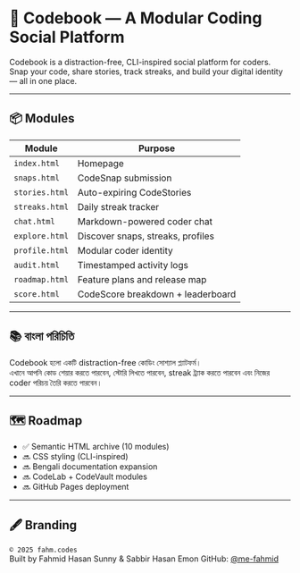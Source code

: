# 🧠 Codebook — A Modular Coding Social Platform

Codebook is a distraction-free, CLI-inspired social platform for coders.  
Snap your code, share stories, track streaks, and build your digital identity — all in one place.

---

## 📦 Modules

| Module      | Purpose                          |
|-------------|----------------------------------|
| `index.html`     | Homepage                         |
| `snaps.html`     | CodeSnap submission              |
| `stories.html`   | Auto-expiring CodeStories        |
| `streaks.html`   | Daily streak tracker             |
| `chat.html`      | Markdown-powered coder chat      |
| `explore.html`   | Discover snaps, streaks, profiles|
| `profile.html`   | Modular coder identity           |
| `audit.html`     | Timestamped activity logs        |
| `roadmap.html`   | Feature plans and release map    |
| `score.html`     | CodeScore breakdown + leaderboard|

---

## 📚 বাংলা পরিচিতি

Codebook হলো একটি distraction-free কোডিং সোশ্যাল প্ল্যাটফর্ম।  
এখানে আপনি কোড শেয়ার করতে পারবেন, স্টোরি লিখতে পারবেন, streak ট্র্যাক করতে পারবেন এবং নিজের coder পরিচয় তৈরি করতে পারবেন।

---

## 🗺️ Roadmap

- ✅ Semantic HTML archive (10 modules)
- 🔜 CSS styling (CLI-inspired)
- 🔜 Bengali documentation expansion
- 🔜 CodeLab + CodeVault modules
- 🔜 GitHub Pages deployment

---

## 🖋️ Branding

`© 2025 fahm.codes`  
Built by Fahmid Hasan Sunny  & Sabbir Hasan Emon
GitHub: [@me-fahmid](https://github.com/me-fahmid)

